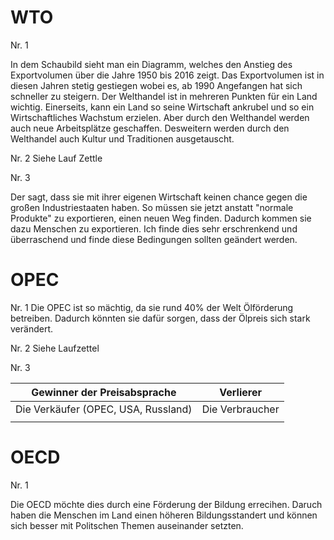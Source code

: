 
# WTO

Nr. 1

In dem Schaubild sieht man ein Diagramm, welches den Anstieg des Exportvolumen über die Jahre 1950 bis 2016 zeigt. Das Exportvolumen ist in diesen Jahren stetig gestiegen wobei es, ab 1990 Angefangen hat sich schneller zu steigern. Der Welthandel ist in mehreren Punkten für ein Land wichtig. Einerseits, kann ein Land so seine Wirtschaft ankrubel und so ein Wirtschaftliches Wachstum erzielen. Aber durch den Welthandel werden auch neue Arbeitsplätze geschaffen. Desweitern werden durch den Welthandel auch Kultur und Traditionen ausgetauscht.

Nr. 2
Siehe Lauf Zettle

Nr. 3

Der sagt, dass sie mit ihrer eigenen Wirtschaft keinen chance gegen die großen Industriestaaten haben. So müssen sie jetzt anstatt "normale Produkte" zu exportieren, einen neuen Weg finden. Dadurch kommen sie dazu Menschen zu exportieren. Ich finde dies sehr erschrenkend und überraschend und finde diese Bedingungen sollten geändert werden.

# OPEC

Nr. 1
Die OPEC ist so mächtig, da sie rund 40% der Welt Ölförderung betreiben. Dadurch könnten sie dafür sorgen, dass der Ölpreis sich stark verändert. 

Nr. 2
Siehe Laufzettel

Nr. 3

| Gewinner der Preisabsprache | Verlierer |
| ---- | ---- |
| Die Verkäufer (OPEC, USA, Russland) | Die Verbraucher |
|  |  |
# OECD

Nr. 1 

Die OECD möchte dies durch eine Förderung der Bildung errecihen. Daruch haben die Menschen im Land einen höheren Bildungsstandert und können sich besser mit Politschen Themen auseinander setzten.